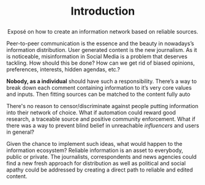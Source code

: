 
# <p align="center">Introduction</p>

<p align="center">Exposé on how to create an information network based on reliable sources. </p>
Peer-to-peer communication is the essence and the beauty in nowadays’s information distribution. User generated content is the new journalism. As it is noticeable, misinformation in Social Media is a problem that deserves tackling. How should this be done? How can we get rid of biased opinions, preferences, interests, hidden agendas, etc.?

**Nobody, as a individual** should have such a responsibility. There’s a way to break down each comment containing information to it’s very core values and inputs. Then fitting sources can be matched to the content fully auto

There's no reason to censor/discriminate against people putting information into their network of choice. What if automation could reward good research, a traceable source and positive community enforcement. What if there was a way to prevent blind belief in unreachable _influencers_ and users in general?

Given the chance to implement such ideas, what would happen to the information ecosystem? Reliable information is an asset to everybody, public or private. The journalists, correspondents  and news agencies could find a new fresh approach for distribution as well as political and social apathy could be addressed by creating a direct path to reliable and edited content.
  
<!--stackedit_data:
eyJoaXN0b3J5IjpbNTQxNzYyNjEyLC0zODQ0ODc2ODIsLTkxNT
I2Mzg4MSwtMTg2NjM5MTExNSwtOTc2ODMyMzY1LDEzNTkxNTM4
MSwzMTg5NTA4MTUsMjEzNTQ4NjM4NywxMjc5NTY1NDQ0LDEwNz
UyOTQ4NDYsLTE1NDM4NTMwMzddfQ==
-->